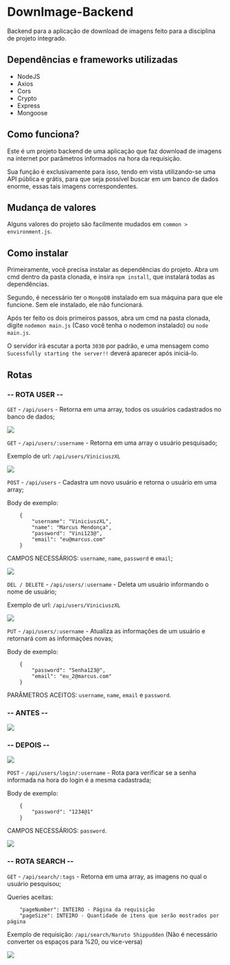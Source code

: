 # DownImage-Backend
Backend para a aplicação de download de imagens feito para a disciplina de projeto integrado.

## Dependências e frameworks utilizadas ##

* NodeJS
* Axios
* Cors
* Crypto
* Express
* Mongoose

## Como funciona? ##

Este é um projeto backend de uma aplicação que faz download de imagens na internet por parâmetros informados na hora da requisição.

Sua função é exclusivamente para isso, tendo em vista utilizando-se uma API pública e grátis, para que seja possível buscar em um banco de dados enorme, essas tais imagens correspondentes. 

## Mudança de valores ##

Alguns valores do projeto são facilmente mudados em `common > environment.js`. 

## Como instalar ##

Primeiramente, você precisa instalar as dependências do projeto. Abra um cmd dentro da pasta clonada, e insira `npm install`, que instalará todas as dependências.

Segundo, é necessário ter o `MongoDB` instalado em sua máquina para que ele funcione. Sem ele instalado, ele não funcionará.

Após ter feito os dois primeiros passos, abra um cmd na pasta clonada, digite `nodemon main.js` (Caso você tenha o nodemon instalado) ou `node main.js`.

O servidor irá escutar a porta `3030` por padrão, e uma mensagem como `Sucessfully starting the server!!` deverá aparecer após iniciá-lo.

## Rotas ##

### -- ROTA USER -- ###

`GET` - `/api/users` - Retorna em uma array, todos os usuários cadastrados no banco de dados;

![](/assets/GET_USERS_CALLBACK.png)

`GET` - `/api/users/:username` - Retorna em uma array o usuário pesquisado;

Exemplo de url: `/api/users/ViniciuszXL`

![](/assets/GET_USERS_CALLBACK.png)

`POST` - `/api/users` - Cadastra um novo usuário e retorna o usuário em uma array;

Body de exemplo:
```
    {
        "username": "ViniciuszXL",
        "name": "Marcus Mendonça",
        "password": "Vini123@",
        "email": "eu@marcus.com"
    }
```

CAMPOS NECESSÁRIOS: `username`, `name`, `password` e `email`;

![](/assets/POST_USERS.png)

`DEL / DELETE` - `/api/users/:username` - Deleta um usuário informando o nome de usuário;

Exemplo de url: `/api/users/ViniciuszXL`

![](/assets/DELETE_USERS.png)

`PUT` - `/api/users/:username` - Atualiza as informações de um usuário e retornará com as informações novas;

Body de exemplo:
```
    {
        "password": "Senha123@",
        "email": "eu_2@marcus.com"
    }
```

PARÂMETROS ACEITOS: `username`, `name`, `email` e `password`.
### -- ANTES -- ###

![](/assets/GET_USERS_CALLBACK.png)
### -- DEPOIS -- ###

![](/assets/PUT_USERS_CALLBACK.png)

`POST` - `/api/users/login/:username` - Rota para verificar se a senha informada na hora do login é a mesma cadastrada;

Body de exemplo:
```
    {
        "password": "1234@1"
    }
```

CAMPOS NECESSÁRIOS: `password`.

![](/assets/POST_LOGIN_USER_CALLBACK.png)

### -- ROTA SEARCH -- ###

`GET` - `/api/search/:tags` - Retorna em uma array, as imagens no qual o usuário pesquisou;

Queries aceitas:
```
    "pageNumber": INTEIRO - Página da requisição
    "pageSize": INTEIRO - Quantidade de itens que serão mostrados por página
```

Exemplo de requisição: `/api/search/Naruto Shippudden` (Não é necessário converter os espaços para %20, ou vice-versa)

![](/assets/GET_SEARCH_CALLBACK.png)